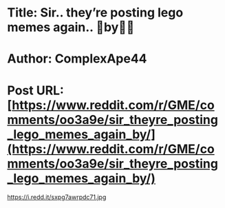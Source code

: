 # Title: Sir.. they’re posting lego memes again.. 🧱by🧱🚀
# Author: ComplexApe44
# Post URL: [https://www.reddit.com/r/GME/comments/oo3a9e/sir_theyre_posting_lego_memes_again_by/](https://www.reddit.com/r/GME/comments/oo3a9e/sir_theyre_posting_lego_memes_again_by/)


https://i.redd.it/sxpg7awrpdc71.jpg